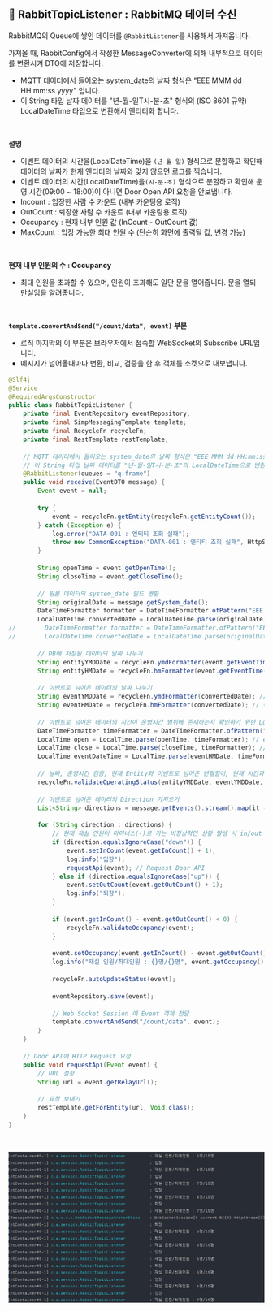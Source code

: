 ## 📘 **RabbitTopicListener : RabbitMQ 데이터 수신**

RabbitMQ의 Queue에 쌓인 데이터를 `@RabbitListener`를 사용해서 가져옵니다.

가져올 때, RabbitConfig에서 작성한 MessageConverter에 의해 내부적으로 데이터를 변환시켜 DTO에 저장합니다.
- MQTT 데이터에서 들어오는 system_date의 날짜 형식은 "EEE MMM dd HH:mm:ss yyyy" 입니다.
- 이 String 타입 날짜 데이터를 "년-월-일T시-분-초" 형식의 (ISO 8601 규약) LocalDateTime 타입으로 변환해서 엔티티화 합니다.

<br>

**설명**

- 이벤트 데이터의 시간을(LocalDateTime)을 `(년-월-일)` 형식으로 분할하고 확인해 데이터의 날짜가 현재 엔티티의 날짜와 맞지 않으면 로그를 찍습니다.
- 이벤트 데이터의 시간(LocalDateTime)을`(시-분-초)` 형식으로 분할하고 확인해 운영 시간(09:00 ~ 18:00)이 아니면 Door Open API 요청을 안보냅니다.
- Incount : 입장한 사람 수 카운트 (내부 카운팅용 로직)
- OutCount : 퇴장한 사람 수 카운트 (내부 카운팅용 로직)
- Occupancy : 현재 내부 인원 값 (InCount - OutCount 값)
- MaxCount : 입장 가능한 최대 인원 수 (단순히 화면에 출력될 값, 변경 가능)

<br>

**현재 내부 인원의 수 : Occupancy**
- 최대 인원을 초과할 수 있으며, 인원이 초과해도 일단 문을 열어줍니다. 문을 열되 만실임을 알려줍니다.

<br>

**`template.convertAndSend("/count/data", event)` 부분**
- 로직 마지막의 이 부분은 브라우저에서 접속할 WebSocket의 Subscribe URL입니다.
- 메시지가 넘어올때마다 변환, 비교, 검증을 한 후 객체를 소켓으로 내보냅니다.


```java  
@Slf4j  
@Service  
@RequiredArgsConstructor  
public class RabbitTopicListener {  
    private final EventRepository eventRepository;  
    private final SimpMessagingTemplate template;  
    private final RecycleFn recycleFn;  
    private final RestTemplate restTemplate;  
  
    // MQTT 데이터에서 들어오는 system_date의 날짜 형식은 "EEE MMM dd HH:mm:ss yyyy" 입니다.  
    // 이 String 타입 날짜 데이터를 "년-월-일T시-분-초"의 LocalDateTime으로 변환해서 엔티티화 합니다.  
    @RabbitListener(queues = "q.frame")  
    public void receive(EventDTO message) {  
        Event event = null;  
  
        try {  
            event = recycleFn.getEntity(recycleFn.getEntityCount());  
        } catch (Exception e) {  
            log.error("DATA-001 : 엔티티 조회 실패");  
            throw new CommonException("DATA-001 : 엔티티 조회 실패", HttpStatus.NOT_FOUND);  
        }  
  
        String openTime = event.getOpenTime();  
        String closeTime = event.getCloseTime();  
  
        // 원본 데이터의 system_date 필드 변환  
        String originalDate = message.getSystem_date();  
        DateTimeFormatter formatter = DateTimeFormatter.ofPattern("EEE MMM d HH:mm:ss yyyy", Locale.ENGLISH);  
        LocalDateTime convertedDate = LocalDateTime.parse(originalDate, formatter);  
//        DateTimeFormatter formatter = DateTimeFormatter.ofPattern("EEE MMM  d HH:mm:ss yyyy", Locale.ENGLISH);  
//        LocalDateTime convertedDate = LocalDateTime.parse(originalDate, formatter);  
  
        // DB에 저장된 데이터의 날짜 나누기  
        String entityYMDDate = recycleFn.ymdFormatter(event.getEventTime()); // 객체의 YYYY-MM-DD 날짜  
        String entityHMDate = recycleFn.hmFormatter(event.getEventTime()); // 객체의 HH-MM 날짜  
  
        // 이벤트로 넘어온 데이터의 날짜 나누기  
        String eventYMDDate = recycleFn.ymdFormatter(convertedDate); // 이벤트 데이터의 YYYY-MM-DD 날짜  
        String eventHMDate = recycleFn.hmFormatter(convertedDate); // 이벤트 데이터의 HH-MM 날짜  
  
        // 이벤트로 넘어온 데이터의 시간이 운영시간 범위에 존재하는지 확인하기 위한 LocalTime 타입 변환  
        DateTimeFormatter timeFormatter = DateTimeFormatter.ofPattern("HH:mm");  
        LocalTime open = LocalTime.parse(openTime, timeFormatter); // event.getOpenTime()  
        LocalTime close = LocalTime.parse(closeTime, timeFormatter); // event.getCloseTime()  
        LocalTime eventDateTime = LocalTime.parse(eventHMDate, timeFormatter);  
  
        // 날짜, 운영시간 검증, 현재 Entity와 이벤트로 넘어온 년월일이, 현재 시간과 맞는지 검증  
        recycleFn.validateOperatingStatus(entityYMDDate, eventYMDDate, open, close, eventDateTime, openTime, closeTime, event);  
  
        // 이벤트로 넘어온 데이터의 Direction 가져오기  
        List<String> directions = message.getEvents().stream().map(it -> it.getExtra().getCrossing_direction()).toList();  
  
        for (String direction : directions) {  
            // 현재 재실 인원이 마이너스(-)로 가는 비정상적인 상황 발생 시 in/out count, occupancy 값 초기화  
            if (direction.equalsIgnoreCase("down")) {  
                event.setInCount(event.getInCount() + 1);  
                log.info("입장");  
                requestApi(event); // Request Door API  
            } else if (direction.equalsIgnoreCase("up")) {  
                event.setOutCount(event.getOutCount() + 1);  
                log.info("퇴장");  
            }  
  
            if (event.getInCount() - event.getOutCount() < 0) {  
                recycleFn.validateOccupancy(event);  
            }  
  
            event.setOccupancy(event.getInCount() - event.getOutCount());  
            log.info("재실 인원/최대인원 : {}명/{}명", event.getOccupancy(), event.getMaxCount());  
  
            recycleFn.autoUpdateStatus(event);  
  
            eventRepository.save(event);  
  
            // Web Socket Session 에 Event 객체 전달  
            template.convertAndSend("/count/data", event);  
        }  
    }  
  
    // Door API에 HTTP Request 요청  
    public void requestApi(Event event) {  
        // URL 설정  
        String url = event.getRelayUrl();  
  
        // 요청 보내기  
        restTemplate.getForEntity(url, Void.class);  
    }  
}
```  

<br>

![img](https://raw.githubusercontent.com/spacedustz/Obsidian-Image-Server/main/img2/h-count.png)

